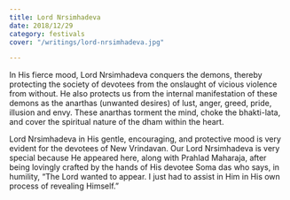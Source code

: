 ```yaml
---
title: Lord Nrsimhadeva
date: 2018/12/29
category: festivals
cover: "/writings/lord-nrsimhadeva.jpg"

---
```

In His fierce mood, Lord Nrsimhadeva conquers the demons, thereby protecting the society of devotees from the onslaught of vicious violence from without. He also protects us from the internal manifestation of these demons as the anarthas (unwanted desires) of lust, anger, greed, pride, illusion and envy. These anarthas torment the mind, choke the bhakti-lata, and cover the spiritual nature of the dham within the heart.

Lord Nrsimhadeva in His gentle, encouraging, and protective mood is very evident for the devotees of New Vrindavan. Our Lord Nrsimhadeva is very special because He appeared here, along with Prahlad Maharaja, after being lovingly crafted by the hands of His devotee Soma das who says, in humility, “The Lord wanted to appear. I just had to assist in Him in His own process of revealing Himself.”
